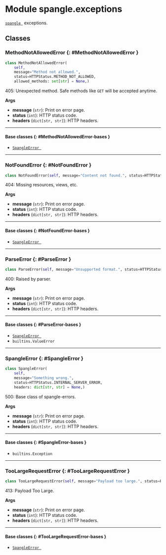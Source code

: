 # Module spangle.exceptions

[`spangle `](../) exceptions.


## Classes

### MethodNotAllowedError {: #MethodNotAllowedError }

```python
class MethodNotAllowedError(
    self,
    message="Method not allowed.",
    status=HTTPStatus.METHOD_NOT_ALLOWED,
    allowed_methods: set[str] = None,)
```

405: Unexpected method. Safe methods like `GET` will be accepted anytime.

**Args**

* **message** (`str`): Print on error page.
* **status** (`int`): HTTP status code.
* **headers** (`dict[str, str]`): HTTP headers.


------

#### Base classes {: #MethodNotAllowedError-bases }

* [`SpangleError `](./#SpangleError)


------

### NotFoundError {: #NotFoundError }

```python
class NotFoundError(self, message="Content not found.", status=HTTPStatus.NOT_FOUND)
```

404: Missing resources, views, etc.

**Args**

* **message** (`str`): Print on error page.
* **status** (`int`): HTTP status code.
* **headers** (`dict[str, str]`): HTTP headers.


------

#### Base classes {: #NotFoundError-bases }

* [`SpangleError `](./#SpangleError)


------

### ParseError {: #ParseError }

```python
class ParseError(self, message="Unsupported format.", status=HTTPStatus.BAD_REQUEST)
```

400: Raised by parser.

**Args**

* **message** (`str`): Print on error page.
* **status** (`int`): HTTP status code.
* **headers** (`dict[str, str]`): HTTP headers.


------

#### Base classes {: #ParseError-bases }

* [`SpangleError `](./#SpangleError)
* `builtins.ValueError`


------

### SpangleError {: #SpangleError }

```python
class SpangleError(
    self,
    message="Something wrong.",
    status=HTTPStatus.INTERNAL_SERVER_ERROR,
    headers: dict[str, str] = None,)
```

500: Base class of spangle-errors.

**Args**

* **message** (`str`): Print on error page.
* **status** (`int`): HTTP status code.
* **headers** (`dict[str, str]`): HTTP headers.


------

#### Base classes {: #SpangleError-bases }

* `builtins.Exception`


------

### TooLargeRequestError {: #TooLargeRequestError }

```python
class TooLargeRequestError(self, message="Payload too large.", status=HTTPStatus.REQUEST_ENTITY_TOO_LARGE)
```

413: Payload Too Large.

**Args**

* **message** (`str`): Print on error page.
* **status** (`int`): HTTP status code.
* **headers** (`dict[str, str]`): HTTP headers.


------

#### Base classes {: #TooLargeRequestError-bases }

* [`SpangleError `](./#SpangleError)

